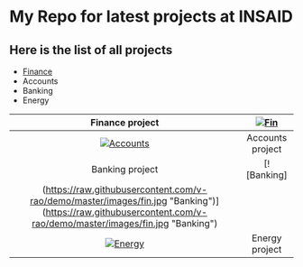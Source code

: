 # My Repo for latest projects at INSAID

## Here is the list of all projects

- [Finance](https://github.com/v-rao/demo/tree/master/finance-project "Finance")
- Accounts
- Banking
- Energy

| Finance project | [![Fin](https://raw.githubusercontent.com/v-rao/demo/master/images/fin.jpg "Fin")](https://raw.githubusercontent.com/v-rao/demo/master/images/fin.jpg "Fin")  |
| :------------: | :------------: |
| [![Accounts](https://raw.githubusercontent.com/v-rao/demo/master/images/fin.jpg "Banking")](https://raw.githubusercontent.com/v-rao/demo/master/images/fin.jpg "Banking")  | Accounts  project |
| Banking  project | [![Banking]
(https://raw.githubusercontent.com/v-rao/demo/master/images/fin.jpg "Banking")](https://raw.githubusercontent.com/v-rao/demo/master/images/fin.jpg "Banking")  |
| [![Energy](https://raw.githubusercontent.com/v-rao/demo/master/images/fin.jpg "Energy")](https://raw.githubusercontent.com/v-rao/demo/master/images/fin.jpg "Energy")  | Energy  project |
